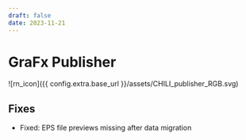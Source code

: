 ```yaml
---
draft: false
date: 2023-11-21
---
```


#  GraFx Publisher

![rn_icon]({{ config.extra.base_url }}/assets/CHILI_publisher_RGB.svg)

## Fixes

- Fixed: EPS file previews missing after data migration
